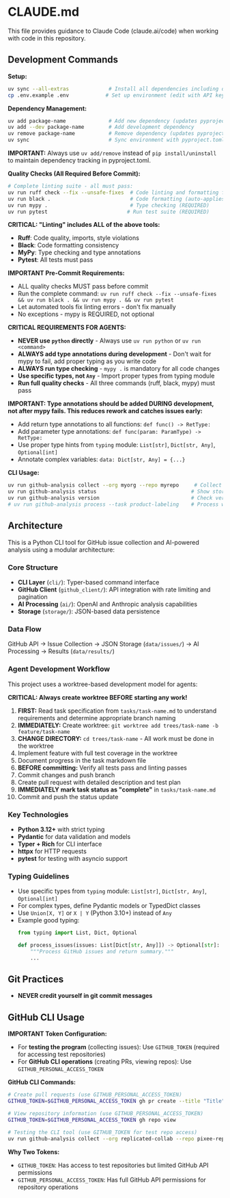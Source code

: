 # CLAUDE.md

This file provides guidance to Claude Code (claude.ai/code) when working with code in this repository.

## Development Commands

**Setup:**
```bash
uv sync --all-extras             # Install all dependencies including dev tools
cp .env.example .env            # Set up environment (edit with API keys)
```

**Dependency Management:**
```bash
uv add package-name              # Add new dependency (updates pyproject.toml)
uv add --dev package-name        # Add development dependency
uv remove package-name           # Remove dependency (updates pyproject.toml)
uv sync                          # Sync environment with pyproject.toml
```
**IMPORTANT:** Always use `uv add/remove` instead of `pip install/uninstall` to maintain dependency tracking in pyproject.toml.

**Quality Checks (All Required Before Commit):**
```bash
# Complete linting suite - all must pass:
uv run ruff check --fix --unsafe-fixes  # Code linting and formatting fixes (with unsafe fixes)
uv run black .                          # Code formatting (auto-applies fixes)  
uv run mypy .                           # Type checking (REQUIRED)
uv run pytest                          # Run test suite (REQUIRED)
```

**CRITICAL: "Linting" includes ALL of the above tools:**
- **Ruff**: Code quality, imports, style violations
- **Black**: Code formatting consistency  
- **MyPy**: Type checking and type annotations
- **Pytest**: All tests must pass

**IMPORTANT Pre-Commit Requirements:**
- ALL quality checks MUST pass before commit
- Run the complete command: `uv run ruff check --fix --unsafe-fixes && uv run black . && uv run mypy . && uv run pytest`
- Let automated tools fix linting errors - don't fix manually
- No exceptions - mypy is REQUIRED, not optional

**CRITICAL REQUIREMENTS FOR AGENTS:**
- **NEVER use `python` directly** - Always use `uv run python` or `uv run <command>`
- **ALWAYS add type annotations during development** - Don't wait for mypy to fail, add proper typing as you write code
- **ALWAYS run type checking** - `mypy .` is mandatory for all code changes
- **Use specific types, not `Any`** - Import proper types from typing module
- **Run full quality checks** - All three commands (ruff, black, mypy) must pass

**IMPORTANT: Type annotations should be added DURING development, not after mypy fails. This reduces rework and catches issues early:**
- Add return type annotations to all functions: `def func() -> RetType:`
- Add parameter type annotations: `def func(param: ParamType) -> RetType:`
- Use proper type hints from `typing` module: `List[str]`, `Dict[str, Any]`, `Optional[int]`
- Annotate complex variables: `data: Dict[str, Any] = {...}`

**CLI Usage:**
```bash
uv run github-analysis collect --org myorg --repo myrepo     # Collect GitHub issues
uv run github-analysis status                               # Show storage statistics  
uv run github-analysis version                              # Check version
# uv run github-analysis process --task product-labeling    # Process with AI (future)
```

## Architecture

This is a Python CLI tool for GitHub issue collection and AI-powered analysis using a modular architecture:

### Core Structure
- **CLI Layer** (`cli/`): Typer-based command interface
- **GitHub Client** (`github_client/`): API integration with rate limiting and pagination
- **AI Processing** (`ai/`): OpenAI and Anthropic analysis capabilities
- **Storage** (`storage/`): JSON-based data persistence

### Data Flow
GitHub API → Issue Collection → JSON Storage (`data/issues/`) → AI Processing → Results (`data/results/`)

### Agent Development Workflow
This project uses a worktree-based development model for agents:

**CRITICAL: Always create worktree BEFORE starting any work!**

1. **FIRST:** Read task specification from `tasks/task-name.md` to understand requirements and determine appropriate branch naming
2. **IMMEDIATELY:** Create worktree: `git worktree add trees/task-name -b feature/task-name`
3. **CHANGE DIRECTORY:** `cd trees/task-name` - All work must be done in the worktree
4. Implement feature with full test coverage in the worktree
5. Document progress in the task markdown file
6. **BEFORE committing:** Verify all tests pass and linting passes
7. Commit changes and push branch
8. Create pull request with detailed description and test plan
9. **IMMEDIATELY mark task status as "complete"** in `tasks/task-name.md`
10. Commit and push the status update

### Key Technologies
- **Python 3.12+** with strict typing
- **Pydantic** for data validation and models
- **Typer + Rich** for CLI interface
- **httpx** for HTTP requests
- **pytest** for testing with asyncio support

### Typing Guidelines
- Use specific types from `typing` module: `List[str]`, `Dict[str, Any]`, `Optional[int]`
- For complex types, define Pydantic models or TypedDict classes
- Use `Union[X, Y]` or `X | Y` (Python 3.10+) instead of `Any`
- Example good typing:
  ```python
  from typing import List, Dict, Optional
  
  def process_issues(issues: List[Dict[str, Any]]) -> Optional[str]:
      """Process GitHub issues and return summary."""
      ...
  ```

## Git Practices

- **NEVER credit yourself in git commit messages**

## GitHub CLI Usage

**IMPORTANT Token Configuration:**
- For **testing the program** (collecting issues): Use `GITHUB_TOKEN` (required for accessing test repositories)
- For **GitHub CLI operations** (creating PRs, viewing repos): Use `GITHUB_PERSONAL_ACCESS_TOKEN`

**GitHub CLI Commands:**
```bash
# Create pull requests (use GITHUB_PERSONAL_ACCESS_TOKEN)
GITHUB_TOKEN=$GITHUB_PERSONAL_ACCESS_TOKEN gh pr create --title "Title" --body "Body"

# View repository information (use GITHUB_PERSONAL_ACCESS_TOKEN) 
GITHUB_TOKEN=$GITHUB_PERSONAL_ACCESS_TOKEN gh repo view

# Testing the CLI tool (use GITHUB_TOKEN for test repo access)
uv run github-analysis collect --org replicated-collab --repo pixee-replicated --issue-number 71
```

**Why Two Tokens:**
- `GITHUB_TOKEN`: Has access to test repositories but limited GitHub API permissions
- `GITHUB_PERSONAL_ACCESS_TOKEN`: Has full GitHub API permissions for repository operations
